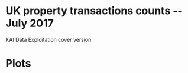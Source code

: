 # UK property transactions counts -- July 2017 
KAI Data Exploitation cover version  

# Plots


<!--html_preserve--><div id="htmlwidget-b376505cfa0447e2a636" style="width:672px;height:480px;" class="dygraphs html-widget"></div>
<script type="application/json" data-for="htmlwidget-b376505cfa0447e2a636">{"x":{"attrs":{"axes":{"x":{"pixelsPerLabel":60,"drawAxis":true,"drawGrid":false},"y":{"drawAxis":true,"drawGrid":false}},"colors":["#0f29ad","#db8572"],"title":"Total UK Residential Property Transactions","labels":["month","Unadjusted","Seasonally adjusted"],"retainDateWindow":false,"legend":"always","labelsDivWidth":500,"labelsShowZeroValues":true,"labelsSeparateLines":false,"hideOverlayOnMouseOut":true,"stackedGraph":false,"fillGraph":false,"fillAlpha":0.15,"stepPlot":false,"drawPoints":false,"pointSize":1,"drawGapEdgePoints":false,"connectSeparatedPoints":false,"strokeWidth":1,"strokeBorderColor":"white","colorValue":0.5,"colorSaturation":1,"includeZero":true,"drawAxesAtZero":false,"logscale":false,"axisTickSize":3,"axisLineColor":"black","axisLineWidth":0.3,"axisLabelColor":"black","axisLabelFontSize":14,"axisLabelWidth":60,"drawGrid":true,"gridLineWidth":0.3,"rightGap":5,"digitsAfterDecimal":2,"labelsKMB":false,"labelsKMG2":false,"labelsUTC":false,"maxNumberWidth":6,"animatedZooms":false,"mobileDisableYTouch":true,"ylabel":"Transactions"},"scale":"monthly","annotations":[],"shadings":[],"events":[],"format":"date","data":[["2016-02-01T00:00:00.000Z","2016-03-01T00:00:00.000Z","2016-04-01T00:00:00.000Z","2016-05-01T00:00:00.000Z","2016-06-01T00:00:00.000Z","2016-07-01T00:00:00.000Z","2016-08-01T00:00:00.000Z","2016-09-01T00:00:00.000Z","2016-10-01T00:00:00.000Z","2016-11-01T00:00:00.000Z","2016-12-01T00:00:00.000Z","2017-01-01T00:00:00.000Z","2017-02-01T00:00:00.000Z","2017-03-01T00:00:00.000Z","2017-04-01T00:00:00.000Z","2017-05-01T00:00:00.000Z","2017-06-01T00:00:00.000Z","2017-07-01T00:00:00.000Z"],[91310,171370,73560,83000,102130,106040,108100,105370,98050,102430,109570,80680,83630,105550,87780,96250,119820,107500],[105990,170230,81240,87560,95920,97220,97460,96420,96740,97300,98670,102720,101000,102940,103200,100460,103450,104760]],"fixedtz":false,"tzone":"UTC"},"evals":[],"jsHooks":[]}</script><!--/html_preserve-->

<!--html_preserve--><div id="htmlwidget-34de0cee417bfb09c013" style="width:672px;height:480px;" class="dygraphs html-widget"></div>
<script type="application/json" data-for="htmlwidget-34de0cee417bfb09c013">{"x":{"attrs":{"axes":{"x":{"pixelsPerLabel":60,"drawAxis":true,"drawGrid":false},"y":{"drawAxis":true,"drawGrid":false}},"colors":["#0f29ad","#db8572"],"title":"Total UK Non-Residential Property Transactions","labels":["month","Unadjusted","Seasonally adjusted"],"retainDateWindow":false,"legend":"always","labelsDivWidth":500,"labelsShowZeroValues":true,"labelsSeparateLines":false,"hideOverlayOnMouseOut":true,"stackedGraph":false,"fillGraph":false,"fillAlpha":0.15,"stepPlot":false,"drawPoints":false,"pointSize":1,"drawGapEdgePoints":false,"connectSeparatedPoints":false,"strokeWidth":1,"strokeBorderColor":"white","colorValue":0.5,"colorSaturation":1,"includeZero":true,"drawAxesAtZero":false,"logscale":false,"axisTickSize":3,"axisLineColor":"black","axisLineWidth":0.3,"axisLabelColor":"black","axisLabelFontSize":14,"axisLabelWidth":60,"drawGrid":true,"gridLineWidth":0.3,"rightGap":5,"digitsAfterDecimal":2,"labelsKMB":false,"labelsKMG2":false,"labelsUTC":false,"maxNumberWidth":6,"animatedZooms":false,"mobileDisableYTouch":true,"ylabel":"Transactions"},"scale":"monthly","annotations":[],"shadings":[],"events":[],"format":"date","data":[["2016-02-01T00:00:00.000Z","2016-03-01T00:00:00.000Z","2016-04-01T00:00:00.000Z","2016-05-01T00:00:00.000Z","2016-06-01T00:00:00.000Z","2016-07-01T00:00:00.000Z","2016-08-01T00:00:00.000Z","2016-09-01T00:00:00.000Z","2016-10-01T00:00:00.000Z","2016-11-01T00:00:00.000Z","2016-12-01T00:00:00.000Z","2017-01-01T00:00:00.000Z","2017-02-01T00:00:00.000Z","2017-03-01T00:00:00.000Z","2017-04-01T00:00:00.000Z","2017-05-01T00:00:00.000Z","2017-06-01T00:00:00.000Z","2017-07-01T00:00:00.000Z"],[8820,12040,10520,9540,11290,10100,10290,11230,9950,11220,11610,9370,9220,13350,9710,10020,11170,11280],[10060,9950,10610,10310,10930,10210,10380,10550,10410,10480,10680,10880,10850,10810,10590,10380,10480,11750]],"fixedtz":false,"tzone":"UTC"},"evals":[],"jsHooks":[]}</script><!--/html_preserve-->

<!--html_preserve--><div id="htmlwidget-2bedaf16f4f37fac8bb4" style="width:672px;height:480px;" class="dygraphs html-widget"></div>
<script type="application/json" data-for="htmlwidget-2bedaf16f4f37fac8bb4">{"x":{"attrs":{"axes":{"x":{"pixelsPerLabel":60,"drawAxis":true,"drawGrid":false},"y":{"drawAxis":true,"drawGrid":false}},"colors":["#0f29ad","#db8572"],"title":"Total UK Residential Property Transactions","labels":["month","Unadjusted","Seasonally adjusted"],"retainDateWindow":false,"legend":"always","labelsDivWidth":500,"labelsShowZeroValues":true,"labelsSeparateLines":false,"hideOverlayOnMouseOut":true,"stackedGraph":false,"fillGraph":false,"fillAlpha":0.15,"stepPlot":false,"drawPoints":false,"pointSize":1,"drawGapEdgePoints":false,"connectSeparatedPoints":false,"strokeWidth":1,"strokeBorderColor":"white","colorValue":0.5,"colorSaturation":1,"includeZero":true,"drawAxesAtZero":false,"logscale":false,"axisTickSize":3,"axisLineColor":"black","axisLineWidth":0.3,"axisLabelColor":"black","axisLabelFontSize":14,"axisLabelWidth":60,"drawGrid":true,"gridLineWidth":0.3,"rightGap":5,"digitsAfterDecimal":2,"labelsKMB":false,"labelsKMG2":false,"labelsUTC":false,"maxNumberWidth":6,"animatedZooms":false,"mobileDisableYTouch":true,"ylabel":"Transactions","showRangeSelector":true,"rangeSelectorHeight":40,"rangeSelectorPlotFillColor":" #A7B1C4","rangeSelectorPlotStrokeColor":"#808FAB","interactionModel":"Dygraph.Interaction.defaultModel"},"scale":"monthly","annotations":[],"shadings":[],"events":[],"format":"date","data":[["2005-04-01T00:00:00.000Z","2005-05-01T00:00:00.000Z","2005-06-01T00:00:00.000Z","2005-07-01T00:00:00.000Z","2005-08-01T00:00:00.000Z","2005-09-01T00:00:00.000Z","2005-10-01T00:00:00.000Z","2005-11-01T00:00:00.000Z","2005-12-01T00:00:00.000Z","2006-01-01T00:00:00.000Z","2006-02-01T00:00:00.000Z","2006-03-01T00:00:00.000Z","2006-04-01T00:00:00.000Z","2006-05-01T00:00:00.000Z","2006-06-01T00:00:00.000Z","2006-07-01T00:00:00.000Z","2006-08-01T00:00:00.000Z","2006-09-01T00:00:00.000Z","2006-10-01T00:00:00.000Z","2006-11-01T00:00:00.000Z","2006-12-01T00:00:00.000Z","2007-01-01T00:00:00.000Z","2007-02-01T00:00:00.000Z","2007-03-01T00:00:00.000Z","2007-04-01T00:00:00.000Z","2007-05-01T00:00:00.000Z","2007-06-01T00:00:00.000Z","2007-07-01T00:00:00.000Z","2007-08-01T00:00:00.000Z","2007-09-01T00:00:00.000Z","2007-10-01T00:00:00.000Z","2007-11-01T00:00:00.000Z","2007-12-01T00:00:00.000Z","2008-01-01T00:00:00.000Z","2008-02-01T00:00:00.000Z","2008-03-01T00:00:00.000Z","2008-04-01T00:00:00.000Z","2008-05-01T00:00:00.000Z","2008-06-01T00:00:00.000Z","2008-07-01T00:00:00.000Z","2008-08-01T00:00:00.000Z","2008-09-01T00:00:00.000Z","2008-10-01T00:00:00.000Z","2008-11-01T00:00:00.000Z","2008-12-01T00:00:00.000Z","2009-01-01T00:00:00.000Z","2009-02-01T00:00:00.000Z","2009-03-01T00:00:00.000Z","2009-04-01T00:00:00.000Z","2009-05-01T00:00:00.000Z","2009-06-01T00:00:00.000Z","2009-07-01T00:00:00.000Z","2009-08-01T00:00:00.000Z","2009-09-01T00:00:00.000Z","2009-10-01T00:00:00.000Z","2009-11-01T00:00:00.000Z","2009-12-01T00:00:00.000Z","2010-01-01T00:00:00.000Z","2010-02-01T00:00:00.000Z","2010-03-01T00:00:00.000Z","2010-04-01T00:00:00.000Z","2010-05-01T00:00:00.000Z","2010-06-01T00:00:00.000Z","2010-07-01T00:00:00.000Z","2010-08-01T00:00:00.000Z","2010-09-01T00:00:00.000Z","2010-10-01T00:00:00.000Z","2010-11-01T00:00:00.000Z","2010-12-01T00:00:00.000Z","2011-01-01T00:00:00.000Z","2011-02-01T00:00:00.000Z","2011-03-01T00:00:00.000Z","2011-04-01T00:00:00.000Z","2011-05-01T00:00:00.000Z","2011-06-01T00:00:00.000Z","2011-07-01T00:00:00.000Z","2011-08-01T00:00:00.000Z","2011-09-01T00:00:00.000Z","2011-10-01T00:00:00.000Z","2011-11-01T00:00:00.000Z","2011-12-01T00:00:00.000Z","2012-01-01T00:00:00.000Z","2012-02-01T00:00:00.000Z","2012-03-01T00:00:00.000Z","2012-04-01T00:00:00.000Z","2012-05-01T00:00:00.000Z","2012-06-01T00:00:00.000Z","2012-07-01T00:00:00.000Z","2012-08-01T00:00:00.000Z","2012-09-01T00:00:00.000Z","2012-10-01T00:00:00.000Z","2012-11-01T00:00:00.000Z","2012-12-01T00:00:00.000Z","2013-01-01T00:00:00.000Z","2013-02-01T00:00:00.000Z","2013-03-01T00:00:00.000Z","2013-04-01T00:00:00.000Z","2013-05-01T00:00:00.000Z","2013-06-01T00:00:00.000Z","2013-07-01T00:00:00.000Z","2013-08-01T00:00:00.000Z","2013-09-01T00:00:00.000Z","2013-10-01T00:00:00.000Z","2013-11-01T00:00:00.000Z","2013-12-01T00:00:00.000Z","2014-01-01T00:00:00.000Z","2014-02-01T00:00:00.000Z","2014-03-01T00:00:00.000Z","2014-04-01T00:00:00.000Z","2014-05-01T00:00:00.000Z","2014-06-01T00:00:00.000Z","2014-07-01T00:00:00.000Z","2014-08-01T00:00:00.000Z","2014-09-01T00:00:00.000Z","2014-10-01T00:00:00.000Z","2014-11-01T00:00:00.000Z","2014-12-01T00:00:00.000Z","2015-01-01T00:00:00.000Z","2015-02-01T00:00:00.000Z","2015-03-01T00:00:00.000Z","2015-04-01T00:00:00.000Z","2015-05-01T00:00:00.000Z","2015-06-01T00:00:00.000Z","2015-07-01T00:00:00.000Z","2015-08-01T00:00:00.000Z","2015-09-01T00:00:00.000Z","2015-10-01T00:00:00.000Z","2015-11-01T00:00:00.000Z","2015-12-01T00:00:00.000Z","2016-01-01T00:00:00.000Z","2016-02-01T00:00:00.000Z","2016-03-01T00:00:00.000Z","2016-04-01T00:00:00.000Z","2016-05-01T00:00:00.000Z","2016-06-01T00:00:00.000Z","2016-07-01T00:00:00.000Z","2016-08-01T00:00:00.000Z","2016-09-01T00:00:00.000Z","2016-10-01T00:00:00.000Z","2016-11-01T00:00:00.000Z","2016-12-01T00:00:00.000Z","2017-01-01T00:00:00.000Z","2017-02-01T00:00:00.000Z","2017-03-01T00:00:00.000Z","2017-04-01T00:00:00.000Z","2017-05-01T00:00:00.000Z","2017-06-01T00:00:00.000Z","2017-07-01T00:00:00.000Z"],[107190,109010,124660,129170,128150,129560,120860,124540,136300,99740,102230,132710,121270,135030,162970,148490,156560,152100,149270,151770,158310,114880,112280,139780,126450,140110,161680,151390,162330,129210,133700,134320,107680,79350,84540,82050,88350,90570,83780,74560,69560,61330,72020,54910,59180,41060,42750,57990,57690,64640,74760,86090,78820,79480,88840,82910,103320,50230,58370,71830,71660,70560,84580,89190,81420,77250,79190,75890,75600,51900,54880,66600,68510,66340,78780,83180,85180,85530,77840,81110,84940,60530,62300,86720,63040,75350,85310,81880,90440,74390,83060,89450,80010,62060,64360,79000,72180,91270,91270,98710,105630,93680,101920,109670,104700,87280,85940,91570,94340,103110,108460,110280,114720,105170,114990,99010,103880,77750,78540,91490,86970,97800,114770,120610,109480,109160,119950,109370,113690,84030,91310,171370,73560,83000,102130,106040,108100,105370,98050,102430,109570,80680,83630,105550,87780,96250,119820,107500],[109680,110270,112460,113610,115470,117590,120990,119270,126640,132100,133940,132080,135880,133370,136400,140770,142280,142030,143440,146670,149510,148580,147120,144110,136980,139920,139530,137980,137040,133260,124980,119940,109440,103660,99300,91920,94610,87440,77280,66860,61820,59130,62890,55610,56400,51660,55930,63250,62120,63760,67390,71810,75400,76470,80170,80640,98940,64150,76080,76000,75360,76610,77340,77660,74740,74840,73270,70370,67700,69140,68230,71760,72870,69560,72780,74950,75980,76890,76610,76350,77470,77810,75240,89470,71730,77750,74800,76030,76690,76400,76770,78860,79990,78380,79340,79780,82520,88690,89040,89540,91380,93380,95230,99150,100660,103640,105230,102750,103850,102380,102520,101540,102790,100800,101110,99590,96680,93950,95500,98300,96460,100450,104410,104750,104680,106610,107590,106570,106870,104560,105990,170230,81240,87560,95920,97220,97460,96420,96740,97300,98670,102720,101000,102940,103200,100460,103450,104760]],"fixedtz":false,"tzone":"UTC"},"evals":["attrs.interactionModel"],"jsHooks":[]}</script><!--/html_preserve-->
<!--html_preserve--><div id="htmlwidget-950830f83f1f9862e464" style="width:672px;height:480px;" class="dygraphs html-widget"></div>
<script type="application/json" data-for="htmlwidget-950830f83f1f9862e464">{"x":{"attrs":{"axes":{"x":{"pixelsPerLabel":60,"drawAxis":true,"drawGrid":false},"y":{"drawAxis":true,"drawGrid":false}},"colors":["#0f29ad","#db8572"],"title":"Total UK Non-Residential Property Transactions","labels":["month","Unadjusted","Seasonally adjusted"],"retainDateWindow":false,"legend":"always","labelsDivWidth":500,"labelsShowZeroValues":true,"labelsSeparateLines":false,"hideOverlayOnMouseOut":true,"stackedGraph":false,"fillGraph":false,"fillAlpha":0.15,"stepPlot":false,"drawPoints":false,"pointSize":1,"drawGapEdgePoints":false,"connectSeparatedPoints":false,"strokeWidth":1,"strokeBorderColor":"white","colorValue":0.5,"colorSaturation":1,"includeZero":true,"drawAxesAtZero":false,"logscale":false,"axisTickSize":3,"axisLineColor":"black","axisLineWidth":0.3,"axisLabelColor":"black","axisLabelFontSize":14,"axisLabelWidth":60,"drawGrid":true,"gridLineWidth":0.3,"rightGap":5,"digitsAfterDecimal":2,"labelsKMB":false,"labelsKMG2":false,"labelsUTC":false,"maxNumberWidth":6,"animatedZooms":false,"mobileDisableYTouch":true,"ylabel":"Transactions","showRangeSelector":true,"rangeSelectorHeight":40,"rangeSelectorPlotFillColor":" #A7B1C4","rangeSelectorPlotStrokeColor":"#808FAB","interactionModel":"Dygraph.Interaction.defaultModel"},"scale":"monthly","annotations":[],"shadings":[],"events":[],"format":"date","data":[["2005-04-01T00:00:00.000Z","2005-05-01T00:00:00.000Z","2005-06-01T00:00:00.000Z","2005-07-01T00:00:00.000Z","2005-08-01T00:00:00.000Z","2005-09-01T00:00:00.000Z","2005-10-01T00:00:00.000Z","2005-11-01T00:00:00.000Z","2005-12-01T00:00:00.000Z","2006-01-01T00:00:00.000Z","2006-02-01T00:00:00.000Z","2006-03-01T00:00:00.000Z","2006-04-01T00:00:00.000Z","2006-05-01T00:00:00.000Z","2006-06-01T00:00:00.000Z","2006-07-01T00:00:00.000Z","2006-08-01T00:00:00.000Z","2006-09-01T00:00:00.000Z","2006-10-01T00:00:00.000Z","2006-11-01T00:00:00.000Z","2006-12-01T00:00:00.000Z","2007-01-01T00:00:00.000Z","2007-02-01T00:00:00.000Z","2007-03-01T00:00:00.000Z","2007-04-01T00:00:00.000Z","2007-05-01T00:00:00.000Z","2007-06-01T00:00:00.000Z","2007-07-01T00:00:00.000Z","2007-08-01T00:00:00.000Z","2007-09-01T00:00:00.000Z","2007-10-01T00:00:00.000Z","2007-11-01T00:00:00.000Z","2007-12-01T00:00:00.000Z","2008-01-01T00:00:00.000Z","2008-02-01T00:00:00.000Z","2008-03-01T00:00:00.000Z","2008-04-01T00:00:00.000Z","2008-05-01T00:00:00.000Z","2008-06-01T00:00:00.000Z","2008-07-01T00:00:00.000Z","2008-08-01T00:00:00.000Z","2008-09-01T00:00:00.000Z","2008-10-01T00:00:00.000Z","2008-11-01T00:00:00.000Z","2008-12-01T00:00:00.000Z","2009-01-01T00:00:00.000Z","2009-02-01T00:00:00.000Z","2009-03-01T00:00:00.000Z","2009-04-01T00:00:00.000Z","2009-05-01T00:00:00.000Z","2009-06-01T00:00:00.000Z","2009-07-01T00:00:00.000Z","2009-08-01T00:00:00.000Z","2009-09-01T00:00:00.000Z","2009-10-01T00:00:00.000Z","2009-11-01T00:00:00.000Z","2009-12-01T00:00:00.000Z","2010-01-01T00:00:00.000Z","2010-02-01T00:00:00.000Z","2010-03-01T00:00:00.000Z","2010-04-01T00:00:00.000Z","2010-05-01T00:00:00.000Z","2010-06-01T00:00:00.000Z","2010-07-01T00:00:00.000Z","2010-08-01T00:00:00.000Z","2010-09-01T00:00:00.000Z","2010-10-01T00:00:00.000Z","2010-11-01T00:00:00.000Z","2010-12-01T00:00:00.000Z","2011-01-01T00:00:00.000Z","2011-02-01T00:00:00.000Z","2011-03-01T00:00:00.000Z","2011-04-01T00:00:00.000Z","2011-05-01T00:00:00.000Z","2011-06-01T00:00:00.000Z","2011-07-01T00:00:00.000Z","2011-08-01T00:00:00.000Z","2011-09-01T00:00:00.000Z","2011-10-01T00:00:00.000Z","2011-11-01T00:00:00.000Z","2011-12-01T00:00:00.000Z","2012-01-01T00:00:00.000Z","2012-02-01T00:00:00.000Z","2012-03-01T00:00:00.000Z","2012-04-01T00:00:00.000Z","2012-05-01T00:00:00.000Z","2012-06-01T00:00:00.000Z","2012-07-01T00:00:00.000Z","2012-08-01T00:00:00.000Z","2012-09-01T00:00:00.000Z","2012-10-01T00:00:00.000Z","2012-11-01T00:00:00.000Z","2012-12-01T00:00:00.000Z","2013-01-01T00:00:00.000Z","2013-02-01T00:00:00.000Z","2013-03-01T00:00:00.000Z","2013-04-01T00:00:00.000Z","2013-05-01T00:00:00.000Z","2013-06-01T00:00:00.000Z","2013-07-01T00:00:00.000Z","2013-08-01T00:00:00.000Z","2013-09-01T00:00:00.000Z","2013-10-01T00:00:00.000Z","2013-11-01T00:00:00.000Z","2013-12-01T00:00:00.000Z","2014-01-01T00:00:00.000Z","2014-02-01T00:00:00.000Z","2014-03-01T00:00:00.000Z","2014-04-01T00:00:00.000Z","2014-05-01T00:00:00.000Z","2014-06-01T00:00:00.000Z","2014-07-01T00:00:00.000Z","2014-08-01T00:00:00.000Z","2014-09-01T00:00:00.000Z","2014-10-01T00:00:00.000Z","2014-11-01T00:00:00.000Z","2014-12-01T00:00:00.000Z","2015-01-01T00:00:00.000Z","2015-02-01T00:00:00.000Z","2015-03-01T00:00:00.000Z","2015-04-01T00:00:00.000Z","2015-05-01T00:00:00.000Z","2015-06-01T00:00:00.000Z","2015-07-01T00:00:00.000Z","2015-08-01T00:00:00.000Z","2015-09-01T00:00:00.000Z","2015-10-01T00:00:00.000Z","2015-11-01T00:00:00.000Z","2015-12-01T00:00:00.000Z","2016-01-01T00:00:00.000Z","2016-02-01T00:00:00.000Z","2016-03-01T00:00:00.000Z","2016-04-01T00:00:00.000Z","2016-05-01T00:00:00.000Z","2016-06-01T00:00:00.000Z","2016-07-01T00:00:00.000Z","2016-08-01T00:00:00.000Z","2016-09-01T00:00:00.000Z","2016-10-01T00:00:00.000Z","2016-11-01T00:00:00.000Z","2016-12-01T00:00:00.000Z","2017-01-01T00:00:00.000Z","2017-02-01T00:00:00.000Z","2017-03-01T00:00:00.000Z","2017-04-01T00:00:00.000Z","2017-05-01T00:00:00.000Z","2017-06-01T00:00:00.000Z","2017-07-01T00:00:00.000Z"],[10920,10390,11740,12000,10770,11130,10380,11260,11620,10190,9410,14330,11120,10450,12150,10360,10810,11230,11470,11840,12060,10790,9870,14070,11250,11180,12280,11720,11860,10720,12090,12340,10850,10590,10320,12640,13850,9750,9720,9540,8100,9380,8740,6840,7620,6110,5700,8230,6690,6220,7540,7850,6880,8010,8130,7950,8900,6630,7100,10190,8320,7490,9810,8720,7720,8380,8350,8600,8400,6620,6960,9520,7810,7450,8410,8050,8090,9050,8050,8570,8880,7400,6970,9690,8070,8200,7850,8190,8090,7810,8480,8970,8250,7400,6960,10030,8370,8530,8090,9080,8620,8710,9320,9890,9810,8360,7790,10200,9260,8780,9550,9770,9030,10050,10500,9210,10610,8510,8380,10940,9560,8970,10410,10550,8920,10600,10720,9740,11070,8520,8820,12040,10520,9540,11290,10100,10290,11230,9950,11220,11610,9370,9220,13350,9710,10020,11170,11280],[10410,11160,11300,12220,11090,10860,10970,10700,11140,11280,11120,11150,11630,10940,11210,11140,11050,11340,11230,11680,11790,11650,11670,11490,11430,11650,11750,11650,11980,11550,11470,11610,11210,11440,11250,11390,13010,10470,9690,9160,8680,9160,8110,7160,7100,6830,6740,6810,6710,6800,7090,7430,7780,7650,7850,8040,8220,7630,8400,8390,8370,8420,9190,8490,8200,8130,8240,8150,7500,8010,8190,7940,7980,8020,8120,8060,8190,8500,8330,8010,8220,8550,7820,8230,8730,8420,7480,8200,8070,8060,7990,8410,8210,8170,8160,8750,8500,8620,8350,8680,8920,8810,8830,9410,9300,9090,9140,9280,9240,9220,9660,9400,9630,9560,9790,9480,9560,9600,9830,9460,9800,9700,9880,9990,9940,9940,10390,9820,10000,9910,10060,9950,10610,10310,10930,10210,10380,10550,10410,10480,10680,10880,10850,10810,10590,10380,10480,11750]],"fixedtz":false,"tzone":"UTC"},"evals":["attrs.interactionModel"],"jsHooks":[]}</script><!--/html_preserve-->

<!--html_preserve--><div id="htmlwidget-fbcf67d5ed07df2be32c" style="width:672px;height:480px;" class="dygraphs html-widget"></div>
<script type="application/json" data-for="htmlwidget-fbcf67d5ed07df2be32c">{"x":{"attrs":{"axes":{"x":{"pixelsPerLabel":60,"drawAxis":true,"drawGrid":false},"y":{"drawAxis":true,"drawGrid":false},"y2":{"drawGrid":false,"independentTicks":true}},"colors":["#63a4d3","#399661"],"title":"Properties in England, not seasonally adjusted","labels":["month","Residential","Non-Residential"],"retainDateWindow":false,"legend":"always","labelsDivWidth":500,"labelsShowZeroValues":true,"labelsSeparateLines":false,"hideOverlayOnMouseOut":true,"stackedGraph":false,"fillGraph":false,"fillAlpha":0.15,"stepPlot":false,"drawPoints":false,"pointSize":1,"drawGapEdgePoints":false,"connectSeparatedPoints":false,"strokeWidth":1,"strokeBorderColor":"white","colorValue":0.5,"colorSaturation":1,"includeZero":true,"drawAxesAtZero":false,"logscale":false,"axisTickSize":3,"axisLineColor":"black","axisLineWidth":0.3,"axisLabelColor":"black","axisLabelFontSize":14,"axisLabelWidth":60,"drawGrid":true,"gridLineWidth":0.3,"rightGap":5,"digitsAfterDecimal":2,"labelsKMB":false,"labelsKMG2":false,"labelsUTC":false,"maxNumberWidth":6,"animatedZooms":false,"mobileDisableYTouch":true,"ylabel":"Residential Transactions","y2label":"Non-Residential Transactions","series":{"Non-Residential":{"axis":"y2"}},"showRangeSelector":true,"rangeSelectorHeight":40,"rangeSelectorPlotFillColor":" #A7B1C4","rangeSelectorPlotStrokeColor":"#808FAB","interactionModel":"Dygraph.Interaction.defaultModel"},"scale":"monthly","annotations":[],"shadings":[],"events":[],"format":"date","data":[["2005-04-01T00:00:00.000Z","2005-05-01T00:00:00.000Z","2005-06-01T00:00:00.000Z","2005-07-01T00:00:00.000Z","2005-08-01T00:00:00.000Z","2005-09-01T00:00:00.000Z","2005-10-01T00:00:00.000Z","2005-11-01T00:00:00.000Z","2005-12-01T00:00:00.000Z","2006-01-01T00:00:00.000Z","2006-02-01T00:00:00.000Z","2006-03-01T00:00:00.000Z","2006-04-01T00:00:00.000Z","2006-05-01T00:00:00.000Z","2006-06-01T00:00:00.000Z","2006-07-01T00:00:00.000Z","2006-08-01T00:00:00.000Z","2006-09-01T00:00:00.000Z","2006-10-01T00:00:00.000Z","2006-11-01T00:00:00.000Z","2006-12-01T00:00:00.000Z","2007-01-01T00:00:00.000Z","2007-02-01T00:00:00.000Z","2007-03-01T00:00:00.000Z","2007-04-01T00:00:00.000Z","2007-05-01T00:00:00.000Z","2007-06-01T00:00:00.000Z","2007-07-01T00:00:00.000Z","2007-08-01T00:00:00.000Z","2007-09-01T00:00:00.000Z","2007-10-01T00:00:00.000Z","2007-11-01T00:00:00.000Z","2007-12-01T00:00:00.000Z","2008-01-01T00:00:00.000Z","2008-02-01T00:00:00.000Z","2008-03-01T00:00:00.000Z","2008-04-01T00:00:00.000Z","2008-05-01T00:00:00.000Z","2008-06-01T00:00:00.000Z","2008-07-01T00:00:00.000Z","2008-08-01T00:00:00.000Z","2008-09-01T00:00:00.000Z","2008-10-01T00:00:00.000Z","2008-11-01T00:00:00.000Z","2008-12-01T00:00:00.000Z","2009-01-01T00:00:00.000Z","2009-02-01T00:00:00.000Z","2009-03-01T00:00:00.000Z","2009-04-01T00:00:00.000Z","2009-05-01T00:00:00.000Z","2009-06-01T00:00:00.000Z","2009-07-01T00:00:00.000Z","2009-08-01T00:00:00.000Z","2009-09-01T00:00:00.000Z","2009-10-01T00:00:00.000Z","2009-11-01T00:00:00.000Z","2009-12-01T00:00:00.000Z","2010-01-01T00:00:00.000Z","2010-02-01T00:00:00.000Z","2010-03-01T00:00:00.000Z","2010-04-01T00:00:00.000Z","2010-05-01T00:00:00.000Z","2010-06-01T00:00:00.000Z","2010-07-01T00:00:00.000Z","2010-08-01T00:00:00.000Z","2010-09-01T00:00:00.000Z","2010-10-01T00:00:00.000Z","2010-11-01T00:00:00.000Z","2010-12-01T00:00:00.000Z","2011-01-01T00:00:00.000Z","2011-02-01T00:00:00.000Z","2011-03-01T00:00:00.000Z","2011-04-01T00:00:00.000Z","2011-05-01T00:00:00.000Z","2011-06-01T00:00:00.000Z","2011-07-01T00:00:00.000Z","2011-08-01T00:00:00.000Z","2011-09-01T00:00:00.000Z","2011-10-01T00:00:00.000Z","2011-11-01T00:00:00.000Z","2011-12-01T00:00:00.000Z","2012-01-01T00:00:00.000Z","2012-02-01T00:00:00.000Z","2012-03-01T00:00:00.000Z","2012-04-01T00:00:00.000Z","2012-05-01T00:00:00.000Z","2012-06-01T00:00:00.000Z","2012-07-01T00:00:00.000Z","2012-08-01T00:00:00.000Z","2012-09-01T00:00:00.000Z","2012-10-01T00:00:00.000Z","2012-11-01T00:00:00.000Z","2012-12-01T00:00:00.000Z","2013-01-01T00:00:00.000Z","2013-02-01T00:00:00.000Z","2013-03-01T00:00:00.000Z","2013-04-01T00:00:00.000Z","2013-05-01T00:00:00.000Z","2013-06-01T00:00:00.000Z","2013-07-01T00:00:00.000Z","2013-08-01T00:00:00.000Z","2013-09-01T00:00:00.000Z","2013-10-01T00:00:00.000Z","2013-11-01T00:00:00.000Z","2013-12-01T00:00:00.000Z","2014-01-01T00:00:00.000Z","2014-02-01T00:00:00.000Z","2014-03-01T00:00:00.000Z","2014-04-01T00:00:00.000Z","2014-05-01T00:00:00.000Z","2014-06-01T00:00:00.000Z","2014-07-01T00:00:00.000Z","2014-08-01T00:00:00.000Z","2014-09-01T00:00:00.000Z","2014-10-01T00:00:00.000Z","2014-11-01T00:00:00.000Z","2014-12-01T00:00:00.000Z","2015-01-01T00:00:00.000Z","2015-02-01T00:00:00.000Z","2015-03-01T00:00:00.000Z","2015-04-01T00:00:00.000Z","2015-05-01T00:00:00.000Z","2015-06-01T00:00:00.000Z","2015-07-01T00:00:00.000Z","2015-08-01T00:00:00.000Z","2015-09-01T00:00:00.000Z","2015-10-01T00:00:00.000Z","2015-11-01T00:00:00.000Z","2015-12-01T00:00:00.000Z","2016-01-01T00:00:00.000Z","2016-02-01T00:00:00.000Z","2016-03-01T00:00:00.000Z","2016-04-01T00:00:00.000Z","2016-05-01T00:00:00.000Z","2016-06-01T00:00:00.000Z","2016-07-01T00:00:00.000Z","2016-08-01T00:00:00.000Z","2016-09-01T00:00:00.000Z","2016-10-01T00:00:00.000Z","2016-11-01T00:00:00.000Z","2016-12-01T00:00:00.000Z","2017-01-01T00:00:00.000Z","2017-02-01T00:00:00.000Z","2017-03-01T00:00:00.000Z","2017-04-01T00:00:00.000Z","2017-05-01T00:00:00.000Z","2017-06-01T00:00:00.000Z","2017-07-01T00:00:00.000Z"],[88840,91030,103700,107770,107040,107710,100650,103570,115150,83980,87550,112090,101830,113160,135030,125720,132180,126890,124980,127530,133770,97580,96560,117970,105780,117560,134370,128660,136790,109250,113080,112770,91140,67220,71820,68100,73130,74470,69150,62400,57810,51080,59710,45780,50260,34750,36580,49130,48840,54720,63710,73760,68080,68260,76320,71150,89920,43110,50920,61810,60830,60500,72370,76590,70320,66440,67380,65080,65650,44970,47830,57200,58700,56820,67500,71550,73720,73310,67030,69730,73780,52630,54440,74960,53590,64960,72590,71240,77690,64200,71490,76910,69100,53990,56120,67740,61780,78170,77850,85310,90850,80640,87730,94020,91030,75750,75100,79280,81140,87930,92950,95430,98450,91170,98630,84150,90650,66750,68390,78240,73690,83310,98200,103160,94260,93940,102540,93490,98400,72750,80110,149710,62150,70490,86860,90220,92650,89100,83250,86920,93540,69090,72360,88780,73970,81150,100520,91900],[9200,8620,9960,10120,9100,9410,8710,9400,9720,8610,7870,11980,9270,8660,10190,8720,9030,9500,9420,9770,10000,9020,8110,11620,9220,9110,10160,9840,9860,8940,10040,10270,9100,8910,8640,10480,11460,8030,8070,8090,6810,7960,7360,5690,6430,5100,4790,6960,5650,5120,6380,6730,5870,6760,6920,6720,7610,5670,6070,8690,7050,6260,8360,7410,6540,7190,7050,7340,7230,5730,5860,8090,6640,6310,7140,6870,6930,7760,6890,7290,7670,6370,5920,8310,6910,6880,6720,7040,6910,6640,7190,7620,7130,6380,5910,8610,7080,7170,6900,7750,7360,7430,7960,8410,8390,7100,6590,8690,7860,7380,8110,8310,7670,8520,8830,7740,9050,7310,7070,9210,8150,7670,8990,9160,7700,9240,9310,8410,9480,7440,7720,10310,9050,8160,9780,8800,8810,9780,8620,9640,10010,8220,7980,11420,8280,8610,9610,9880]],"fixedtz":false,"tzone":"UTC"},"evals":["attrs.interactionModel"],"jsHooks":[]}</script><!--/html_preserve-->

<!--html_preserve--><div id="htmlwidget-62adf33644018c9b8a85" style="width:672px;height:480px;" class="dygraphs html-widget"></div>
<script type="application/json" data-for="htmlwidget-62adf33644018c9b8a85">{"x":{"attrs":{"axes":{"x":{"pixelsPerLabel":60,"drawAxis":true,"drawGrid":false},"y":{"drawAxis":true,"drawGrid":false},"y2":{"drawGrid":false,"independentTicks":true}},"colors":["#63a4d3","#399661"],"title":"Properties in Scotland, not seasonally adjusted","labels":["month","Residential","Non-Residential"],"retainDateWindow":false,"legend":"always","labelsDivWidth":500,"labelsShowZeroValues":true,"labelsSeparateLines":false,"hideOverlayOnMouseOut":true,"stackedGraph":false,"fillGraph":false,"fillAlpha":0.15,"stepPlot":false,"drawPoints":false,"pointSize":1,"drawGapEdgePoints":false,"connectSeparatedPoints":false,"strokeWidth":1,"strokeBorderColor":"white","colorValue":0.5,"colorSaturation":1,"includeZero":true,"drawAxesAtZero":false,"logscale":false,"axisTickSize":3,"axisLineColor":"black","axisLineWidth":0.3,"axisLabelColor":"black","axisLabelFontSize":14,"axisLabelWidth":60,"drawGrid":true,"gridLineWidth":0.3,"rightGap":5,"digitsAfterDecimal":2,"labelsKMB":false,"labelsKMG2":false,"labelsUTC":false,"maxNumberWidth":6,"animatedZooms":false,"mobileDisableYTouch":true,"ylabel":"Residential Transactions","y2label":"Non-Residential Transactions","series":{"Non-Residential":{"axis":"y2"}},"showRangeSelector":true,"rangeSelectorHeight":40,"rangeSelectorPlotFillColor":" #A7B1C4","rangeSelectorPlotStrokeColor":"#808FAB","interactionModel":"Dygraph.Interaction.defaultModel"},"scale":"monthly","annotations":[],"shadings":[],"events":[],"format":"date","data":[["2005-04-01T00:00:00.000Z","2005-05-01T00:00:00.000Z","2005-06-01T00:00:00.000Z","2005-07-01T00:00:00.000Z","2005-08-01T00:00:00.000Z","2005-09-01T00:00:00.000Z","2005-10-01T00:00:00.000Z","2005-11-01T00:00:00.000Z","2005-12-01T00:00:00.000Z","2006-01-01T00:00:00.000Z","2006-02-01T00:00:00.000Z","2006-03-01T00:00:00.000Z","2006-04-01T00:00:00.000Z","2006-05-01T00:00:00.000Z","2006-06-01T00:00:00.000Z","2006-07-01T00:00:00.000Z","2006-08-01T00:00:00.000Z","2006-09-01T00:00:00.000Z","2006-10-01T00:00:00.000Z","2006-11-01T00:00:00.000Z","2006-12-01T00:00:00.000Z","2007-01-01T00:00:00.000Z","2007-02-01T00:00:00.000Z","2007-03-01T00:00:00.000Z","2007-04-01T00:00:00.000Z","2007-05-01T00:00:00.000Z","2007-06-01T00:00:00.000Z","2007-07-01T00:00:00.000Z","2007-08-01T00:00:00.000Z","2007-09-01T00:00:00.000Z","2007-10-01T00:00:00.000Z","2007-11-01T00:00:00.000Z","2007-12-01T00:00:00.000Z","2008-01-01T00:00:00.000Z","2008-02-01T00:00:00.000Z","2008-03-01T00:00:00.000Z","2008-04-01T00:00:00.000Z","2008-05-01T00:00:00.000Z","2008-06-01T00:00:00.000Z","2008-07-01T00:00:00.000Z","2008-08-01T00:00:00.000Z","2008-09-01T00:00:00.000Z","2008-10-01T00:00:00.000Z","2008-11-01T00:00:00.000Z","2008-12-01T00:00:00.000Z","2009-01-01T00:00:00.000Z","2009-02-01T00:00:00.000Z","2009-03-01T00:00:00.000Z","2009-04-01T00:00:00.000Z","2009-05-01T00:00:00.000Z","2009-06-01T00:00:00.000Z","2009-07-01T00:00:00.000Z","2009-08-01T00:00:00.000Z","2009-09-01T00:00:00.000Z","2009-10-01T00:00:00.000Z","2009-11-01T00:00:00.000Z","2009-12-01T00:00:00.000Z","2010-01-01T00:00:00.000Z","2010-02-01T00:00:00.000Z","2010-03-01T00:00:00.000Z","2010-04-01T00:00:00.000Z","2010-05-01T00:00:00.000Z","2010-06-01T00:00:00.000Z","2010-07-01T00:00:00.000Z","2010-08-01T00:00:00.000Z","2010-09-01T00:00:00.000Z","2010-10-01T00:00:00.000Z","2010-11-01T00:00:00.000Z","2010-12-01T00:00:00.000Z","2011-01-01T00:00:00.000Z","2011-02-01T00:00:00.000Z","2011-03-01T00:00:00.000Z","2011-04-01T00:00:00.000Z","2011-05-01T00:00:00.000Z","2011-06-01T00:00:00.000Z","2011-07-01T00:00:00.000Z","2011-08-01T00:00:00.000Z","2011-09-01T00:00:00.000Z","2011-10-01T00:00:00.000Z","2011-11-01T00:00:00.000Z","2011-12-01T00:00:00.000Z","2012-01-01T00:00:00.000Z","2012-02-01T00:00:00.000Z","2012-03-01T00:00:00.000Z","2012-04-01T00:00:00.000Z","2012-05-01T00:00:00.000Z","2012-06-01T00:00:00.000Z","2012-07-01T00:00:00.000Z","2012-08-01T00:00:00.000Z","2012-09-01T00:00:00.000Z","2012-10-01T00:00:00.000Z","2012-11-01T00:00:00.000Z","2012-12-01T00:00:00.000Z","2013-01-01T00:00:00.000Z","2013-02-01T00:00:00.000Z","2013-03-01T00:00:00.000Z","2013-04-01T00:00:00.000Z","2013-05-01T00:00:00.000Z","2013-06-01T00:00:00.000Z","2013-07-01T00:00:00.000Z","2013-08-01T00:00:00.000Z","2013-09-01T00:00:00.000Z","2013-10-01T00:00:00.000Z","2013-11-01T00:00:00.000Z","2013-12-01T00:00:00.000Z","2014-01-01T00:00:00.000Z","2014-02-01T00:00:00.000Z","2014-03-01T00:00:00.000Z","2014-04-01T00:00:00.000Z","2014-05-01T00:00:00.000Z","2014-06-01T00:00:00.000Z","2014-07-01T00:00:00.000Z","2014-08-01T00:00:00.000Z","2014-09-01T00:00:00.000Z","2014-10-01T00:00:00.000Z","2014-11-01T00:00:00.000Z","2014-12-01T00:00:00.000Z","2015-01-01T00:00:00.000Z","2015-02-01T00:00:00.000Z","2015-03-01T00:00:00.000Z","2015-04-01T00:00:00.000Z","2015-05-01T00:00:00.000Z","2015-06-01T00:00:00.000Z","2015-07-01T00:00:00.000Z","2015-08-01T00:00:00.000Z","2015-09-01T00:00:00.000Z","2015-10-01T00:00:00.000Z","2015-11-01T00:00:00.000Z","2015-12-01T00:00:00.000Z","2016-01-01T00:00:00.000Z","2016-02-01T00:00:00.000Z","2016-03-01T00:00:00.000Z","2016-04-01T00:00:00.000Z","2016-05-01T00:00:00.000Z","2016-06-01T00:00:00.000Z","2016-07-01T00:00:00.000Z","2016-08-01T00:00:00.000Z","2016-09-01T00:00:00.000Z","2016-10-01T00:00:00.000Z","2016-11-01T00:00:00.000Z","2016-12-01T00:00:00.000Z","2017-01-01T00:00:00.000Z","2017-02-01T00:00:00.000Z","2017-03-01T00:00:00.000Z","2017-04-01T00:00:00.000Z","2017-05-01T00:00:00.000Z","2017-06-01T00:00:00.000Z","2017-07-01T00:00:00.000Z"],[10540,10180,12120,12530,12000,12510,11410,11690,11430,8500,7150,11180,10690,11990,15670,12790,13430,13930,13030,13120,12920,9170,7580,11920,11700,12750,16360,13290,15480,12270,12700,13810,10180,7800,7920,9080,9910,10620,9580,8020,7830,6650,8000,5650,5300,3920,3560,4950,5220,5870,6440,7110,6370,6630,7380,6950,7440,4370,4010,5720,6380,5870,7230,7550,6540,6540,7020,6290,5600,3980,3770,5370,5790,5700,6640,7000,6610,7210,6170,6390,6110,4540,4100,6830,5610,6110,7600,6140,7460,5830,6450,7090,6070,4610,4380,6390,6270,7780,7800,7650,8700,7520,8110,9000,7310,6500,5680,6830,7590,8830,8970,8160,9500,7870,9270,8640,6590,6270,5260,7700,8060,8600,9610,10240,8760,8710,9880,9000,8230,6430,5670,11330,6760,7260,8860,9300,8640,9490,8440,8710,8560,6400,5860,9320,8030,8550,11200,8820],[800,810,790,880,770,800,770,900,920,780,750,1220,860,820,900,760,930,840,1010,1020,990,870,860,1270,1020,1060,1100,920,1060,950,1040,1190,960,870,940,1210,1220,950,920,770,710,810,810,660,690,590,540,760,600,640,660,600,590,710,680,720,690,530,560,830,720,710,820,750,670,680,740,690,660,510,600,820,620,670,690,640,680,720,650,720,660,590,600,770,620,790,620,650,680,630,710,750,640,550,590,820,690,750,630,720,710,700,730,850,790,690,700,810,730,760,800,840,740,860,920,810,830,640,680,1000,640,570,610,600,590,620,650,670,750,520,510,840,650,610,670,570,600,630,570,700,750,520,570,1000,660,660,710,590]],"fixedtz":false,"tzone":"UTC"},"evals":["attrs.interactionModel"],"jsHooks":[]}</script><!--/html_preserve-->


<!--html_preserve--><div id="htmlwidget-56fbbb23f5b32dd57802" style="width:672px;height:480px;" class="dygraphs html-widget"></div>
<script type="application/json" data-for="htmlwidget-56fbbb23f5b32dd57802">{"x":{"attrs":{"axes":{"x":{"pixelsPerLabel":60,"drawAxis":true,"drawGrid":false},"y":{"drawAxis":true,"drawGrid":false},"y2":{"drawGrid":false,"independentTicks":true}},"colors":["#63a4d3","#399661"],"title":"Properties in Wales, not seasonally adjusted","labels":["month","Residential","Non-Residential"],"retainDateWindow":false,"legend":"always","labelsDivWidth":500,"labelsShowZeroValues":true,"labelsSeparateLines":false,"hideOverlayOnMouseOut":true,"stackedGraph":false,"fillGraph":false,"fillAlpha":0.15,"stepPlot":false,"drawPoints":false,"pointSize":1,"drawGapEdgePoints":false,"connectSeparatedPoints":false,"strokeWidth":1,"strokeBorderColor":"white","colorValue":0.5,"colorSaturation":1,"includeZero":true,"drawAxesAtZero":false,"logscale":false,"axisTickSize":3,"axisLineColor":"black","axisLineWidth":0.3,"axisLabelColor":"black","axisLabelFontSize":14,"axisLabelWidth":60,"drawGrid":true,"gridLineWidth":0.3,"rightGap":5,"digitsAfterDecimal":2,"labelsKMB":false,"labelsKMG2":false,"labelsUTC":false,"maxNumberWidth":6,"animatedZooms":false,"mobileDisableYTouch":true,"ylabel":"Residential Transactions","y2label":"Non-Residential Transactions","series":{"Non-Residential":{"axis":"y2"}},"showRangeSelector":true,"rangeSelectorHeight":40,"rangeSelectorPlotFillColor":" #A7B1C4","rangeSelectorPlotStrokeColor":"#808FAB","interactionModel":"Dygraph.Interaction.defaultModel"},"scale":"monthly","annotations":[],"shadings":[],"events":[],"format":"date","data":[["2005-04-01T00:00:00.000Z","2005-05-01T00:00:00.000Z","2005-06-01T00:00:00.000Z","2005-07-01T00:00:00.000Z","2005-08-01T00:00:00.000Z","2005-09-01T00:00:00.000Z","2005-10-01T00:00:00.000Z","2005-11-01T00:00:00.000Z","2005-12-01T00:00:00.000Z","2006-01-01T00:00:00.000Z","2006-02-01T00:00:00.000Z","2006-03-01T00:00:00.000Z","2006-04-01T00:00:00.000Z","2006-05-01T00:00:00.000Z","2006-06-01T00:00:00.000Z","2006-07-01T00:00:00.000Z","2006-08-01T00:00:00.000Z","2006-09-01T00:00:00.000Z","2006-10-01T00:00:00.000Z","2006-11-01T00:00:00.000Z","2006-12-01T00:00:00.000Z","2007-01-01T00:00:00.000Z","2007-02-01T00:00:00.000Z","2007-03-01T00:00:00.000Z","2007-04-01T00:00:00.000Z","2007-05-01T00:00:00.000Z","2007-06-01T00:00:00.000Z","2007-07-01T00:00:00.000Z","2007-08-01T00:00:00.000Z","2007-09-01T00:00:00.000Z","2007-10-01T00:00:00.000Z","2007-11-01T00:00:00.000Z","2007-12-01T00:00:00.000Z","2008-01-01T00:00:00.000Z","2008-02-01T00:00:00.000Z","2008-03-01T00:00:00.000Z","2008-04-01T00:00:00.000Z","2008-05-01T00:00:00.000Z","2008-06-01T00:00:00.000Z","2008-07-01T00:00:00.000Z","2008-08-01T00:00:00.000Z","2008-09-01T00:00:00.000Z","2008-10-01T00:00:00.000Z","2008-11-01T00:00:00.000Z","2008-12-01T00:00:00.000Z","2009-01-01T00:00:00.000Z","2009-02-01T00:00:00.000Z","2009-03-01T00:00:00.000Z","2009-04-01T00:00:00.000Z","2009-05-01T00:00:00.000Z","2009-06-01T00:00:00.000Z","2009-07-01T00:00:00.000Z","2009-08-01T00:00:00.000Z","2009-09-01T00:00:00.000Z","2009-10-01T00:00:00.000Z","2009-11-01T00:00:00.000Z","2009-12-01T00:00:00.000Z","2010-01-01T00:00:00.000Z","2010-02-01T00:00:00.000Z","2010-03-01T00:00:00.000Z","2010-04-01T00:00:00.000Z","2010-05-01T00:00:00.000Z","2010-06-01T00:00:00.000Z","2010-07-01T00:00:00.000Z","2010-08-01T00:00:00.000Z","2010-09-01T00:00:00.000Z","2010-10-01T00:00:00.000Z","2010-11-01T00:00:00.000Z","2010-12-01T00:00:00.000Z","2011-01-01T00:00:00.000Z","2011-02-01T00:00:00.000Z","2011-03-01T00:00:00.000Z","2011-04-01T00:00:00.000Z","2011-05-01T00:00:00.000Z","2011-06-01T00:00:00.000Z","2011-07-01T00:00:00.000Z","2011-08-01T00:00:00.000Z","2011-09-01T00:00:00.000Z","2011-10-01T00:00:00.000Z","2011-11-01T00:00:00.000Z","2011-12-01T00:00:00.000Z","2012-01-01T00:00:00.000Z","2012-02-01T00:00:00.000Z","2012-03-01T00:00:00.000Z","2012-04-01T00:00:00.000Z","2012-05-01T00:00:00.000Z","2012-06-01T00:00:00.000Z","2012-07-01T00:00:00.000Z","2012-08-01T00:00:00.000Z","2012-09-01T00:00:00.000Z","2012-10-01T00:00:00.000Z","2012-11-01T00:00:00.000Z","2012-12-01T00:00:00.000Z","2013-01-01T00:00:00.000Z","2013-02-01T00:00:00.000Z","2013-03-01T00:00:00.000Z","2013-04-01T00:00:00.000Z","2013-05-01T00:00:00.000Z","2013-06-01T00:00:00.000Z","2013-07-01T00:00:00.000Z","2013-08-01T00:00:00.000Z","2013-09-01T00:00:00.000Z","2013-10-01T00:00:00.000Z","2013-11-01T00:00:00.000Z","2013-12-01T00:00:00.000Z","2014-01-01T00:00:00.000Z","2014-02-01T00:00:00.000Z","2014-03-01T00:00:00.000Z","2014-04-01T00:00:00.000Z","2014-05-01T00:00:00.000Z","2014-06-01T00:00:00.000Z","2014-07-01T00:00:00.000Z","2014-08-01T00:00:00.000Z","2014-09-01T00:00:00.000Z","2014-10-01T00:00:00.000Z","2014-11-01T00:00:00.000Z","2014-12-01T00:00:00.000Z","2015-01-01T00:00:00.000Z","2015-02-01T00:00:00.000Z","2015-03-01T00:00:00.000Z","2015-04-01T00:00:00.000Z","2015-05-01T00:00:00.000Z","2015-06-01T00:00:00.000Z","2015-07-01T00:00:00.000Z","2015-08-01T00:00:00.000Z","2015-09-01T00:00:00.000Z","2015-10-01T00:00:00.000Z","2015-11-01T00:00:00.000Z","2015-12-01T00:00:00.000Z","2016-01-01T00:00:00.000Z","2016-02-01T00:00:00.000Z","2016-03-01T00:00:00.000Z","2016-04-01T00:00:00.000Z","2016-05-01T00:00:00.000Z","2016-06-01T00:00:00.000Z","2016-07-01T00:00:00.000Z","2016-08-01T00:00:00.000Z","2016-09-01T00:00:00.000Z","2016-10-01T00:00:00.000Z","2016-11-01T00:00:00.000Z","2016-12-01T00:00:00.000Z","2017-01-01T00:00:00.000Z","2017-02-01T00:00:00.000Z","2017-03-01T00:00:00.000Z","2017-04-01T00:00:00.000Z","2017-05-01T00:00:00.000Z","2017-06-01T00:00:00.000Z","2017-07-01T00:00:00.000Z"],[4520,4540,5050,5160,5200,5370,5090,5290,5750,3970,4310,5630,5080,5680,6970,6090,6440,6560,6660,6580,7040,4720,4530,5940,5280,5830,6880,6390,6850,5270,5660,5790,4940,3110,3430,3620,3810,4000,3750,3130,2900,2670,3290,2460,2680,1670,1850,2820,2580,2900,3220,3700,3130,3270,3710,3430,4210,1920,2460,3050,3130,3090,3610,3630,3270,3050,3450,3340,3260,2120,2370,2910,2850,2830,3430,3450,3600,3560,3370,3620,3760,2350,2570,3600,2860,3100,3700,3280,3750,3070,3620,3870,3510,2340,2680,3430,2960,3790,4050,4100,4260,3860,4280,4620,4480,3350,3470,3770,3890,4350,4490,4700,4640,4170,4750,4170,4560,3160,3200,3800,3610,4010,4720,4980,4440,4370,5120,4700,4900,3260,3810,7020,3200,3600,4320,4540,4700,4560,4400,4610,5140,3470,3660,5320,3980,4450,5390,4780],[510,490,520,550,540,500,490,520,550,450,440,630,530,510,590,510,480,480,590,560,550,520,480,640,530,520,540,530,520,490,600,540,510,490,450,620,720,500,450,440,390,420,370,310,340,280,250,330,300,310,340,360,300,340,350,350,430,280,320,460,360,350,440,400,350,360,390,380,320,260,320,440,390,310,420,390,340,380,360,400,360,290,280,410,380,320,320,320,330,350,390,430,310,300,280,400,370,370,360,390,360,390,430,390,400,330,330,460,410,390,400,420,390,460,460,420,450,370,380,480,480,420,490,480,420,430,500,410,480,340,350,570,490,430,530,480,570,550,430,500,510,370,410,600,510,480,540,560]],"fixedtz":false,"tzone":"UTC"},"evals":["attrs.interactionModel"],"jsHooks":[]}</script><!--/html_preserve-->

<!--html_preserve--><div id="htmlwidget-ec2cb8ddfac3d4f91f10" style="width:672px;height:480px;" class="dygraphs html-widget"></div>
<script type="application/json" data-for="htmlwidget-ec2cb8ddfac3d4f91f10">{"x":{"attrs":{"axes":{"x":{"pixelsPerLabel":60,"drawAxis":true,"drawGrid":false},"y":{"drawAxis":true,"drawGrid":false},"y2":{"drawGrid":false,"independentTicks":true}},"colors":["#63a4d3","#399661"],"title":"Properties in Northern Ireland, not seasonally adjusted","labels":["month","Residential","Non-Residential"],"retainDateWindow":false,"legend":"always","labelsDivWidth":500,"labelsShowZeroValues":true,"labelsSeparateLines":false,"hideOverlayOnMouseOut":true,"stackedGraph":false,"fillGraph":false,"fillAlpha":0.15,"stepPlot":false,"drawPoints":false,"pointSize":1,"drawGapEdgePoints":false,"connectSeparatedPoints":false,"strokeWidth":1,"strokeBorderColor":"white","colorValue":0.5,"colorSaturation":1,"includeZero":true,"drawAxesAtZero":false,"logscale":false,"axisTickSize":3,"axisLineColor":"black","axisLineWidth":0.3,"axisLabelColor":"black","axisLabelFontSize":14,"axisLabelWidth":60,"drawGrid":true,"gridLineWidth":0.3,"rightGap":5,"digitsAfterDecimal":2,"labelsKMB":false,"labelsKMG2":false,"labelsUTC":false,"maxNumberWidth":6,"animatedZooms":false,"mobileDisableYTouch":true,"ylabel":"Residential Transactions","y2label":"Non-Residential Transactions","series":{"Non-Residential":{"axis":"y2"}},"showRangeSelector":true,"rangeSelectorHeight":40,"rangeSelectorPlotFillColor":" #A7B1C4","rangeSelectorPlotStrokeColor":"#808FAB","interactionModel":"Dygraph.Interaction.defaultModel"},"scale":"monthly","annotations":[],"shadings":[],"events":[],"format":"date","data":[["2005-04-01T00:00:00.000Z","2005-05-01T00:00:00.000Z","2005-06-01T00:00:00.000Z","2005-07-01T00:00:00.000Z","2005-08-01T00:00:00.000Z","2005-09-01T00:00:00.000Z","2005-10-01T00:00:00.000Z","2005-11-01T00:00:00.000Z","2005-12-01T00:00:00.000Z","2006-01-01T00:00:00.000Z","2006-02-01T00:00:00.000Z","2006-03-01T00:00:00.000Z","2006-04-01T00:00:00.000Z","2006-05-01T00:00:00.000Z","2006-06-01T00:00:00.000Z","2006-07-01T00:00:00.000Z","2006-08-01T00:00:00.000Z","2006-09-01T00:00:00.000Z","2006-10-01T00:00:00.000Z","2006-11-01T00:00:00.000Z","2006-12-01T00:00:00.000Z","2007-01-01T00:00:00.000Z","2007-02-01T00:00:00.000Z","2007-03-01T00:00:00.000Z","2007-04-01T00:00:00.000Z","2007-05-01T00:00:00.000Z","2007-06-01T00:00:00.000Z","2007-07-01T00:00:00.000Z","2007-08-01T00:00:00.000Z","2007-09-01T00:00:00.000Z","2007-10-01T00:00:00.000Z","2007-11-01T00:00:00.000Z","2007-12-01T00:00:00.000Z","2008-01-01T00:00:00.000Z","2008-02-01T00:00:00.000Z","2008-03-01T00:00:00.000Z","2008-04-01T00:00:00.000Z","2008-05-01T00:00:00.000Z","2008-06-01T00:00:00.000Z","2008-07-01T00:00:00.000Z","2008-08-01T00:00:00.000Z","2008-09-01T00:00:00.000Z","2008-10-01T00:00:00.000Z","2008-11-01T00:00:00.000Z","2008-12-01T00:00:00.000Z","2009-01-01T00:00:00.000Z","2009-02-01T00:00:00.000Z","2009-03-01T00:00:00.000Z","2009-04-01T00:00:00.000Z","2009-05-01T00:00:00.000Z","2009-06-01T00:00:00.000Z","2009-07-01T00:00:00.000Z","2009-08-01T00:00:00.000Z","2009-09-01T00:00:00.000Z","2009-10-01T00:00:00.000Z","2009-11-01T00:00:00.000Z","2009-12-01T00:00:00.000Z","2010-01-01T00:00:00.000Z","2010-02-01T00:00:00.000Z","2010-03-01T00:00:00.000Z","2010-04-01T00:00:00.000Z","2010-05-01T00:00:00.000Z","2010-06-01T00:00:00.000Z","2010-07-01T00:00:00.000Z","2010-08-01T00:00:00.000Z","2010-09-01T00:00:00.000Z","2010-10-01T00:00:00.000Z","2010-11-01T00:00:00.000Z","2010-12-01T00:00:00.000Z","2011-01-01T00:00:00.000Z","2011-02-01T00:00:00.000Z","2011-03-01T00:00:00.000Z","2011-04-01T00:00:00.000Z","2011-05-01T00:00:00.000Z","2011-06-01T00:00:00.000Z","2011-07-01T00:00:00.000Z","2011-08-01T00:00:00.000Z","2011-09-01T00:00:00.000Z","2011-10-01T00:00:00.000Z","2011-11-01T00:00:00.000Z","2011-12-01T00:00:00.000Z","2012-01-01T00:00:00.000Z","2012-02-01T00:00:00.000Z","2012-03-01T00:00:00.000Z","2012-04-01T00:00:00.000Z","2012-05-01T00:00:00.000Z","2012-06-01T00:00:00.000Z","2012-07-01T00:00:00.000Z","2012-08-01T00:00:00.000Z","2012-09-01T00:00:00.000Z","2012-10-01T00:00:00.000Z","2012-11-01T00:00:00.000Z","2012-12-01T00:00:00.000Z","2013-01-01T00:00:00.000Z","2013-02-01T00:00:00.000Z","2013-03-01T00:00:00.000Z","2013-04-01T00:00:00.000Z","2013-05-01T00:00:00.000Z","2013-06-01T00:00:00.000Z","2013-07-01T00:00:00.000Z","2013-08-01T00:00:00.000Z","2013-09-01T00:00:00.000Z","2013-10-01T00:00:00.000Z","2013-11-01T00:00:00.000Z","2013-12-01T00:00:00.000Z","2014-01-01T00:00:00.000Z","2014-02-01T00:00:00.000Z","2014-03-01T00:00:00.000Z","2014-04-01T00:00:00.000Z","2014-05-01T00:00:00.000Z","2014-06-01T00:00:00.000Z","2014-07-01T00:00:00.000Z","2014-08-01T00:00:00.000Z","2014-09-01T00:00:00.000Z","2014-10-01T00:00:00.000Z","2014-11-01T00:00:00.000Z","2014-12-01T00:00:00.000Z","2015-01-01T00:00:00.000Z","2015-02-01T00:00:00.000Z","2015-03-01T00:00:00.000Z","2015-04-01T00:00:00.000Z","2015-05-01T00:00:00.000Z","2015-06-01T00:00:00.000Z","2015-07-01T00:00:00.000Z","2015-08-01T00:00:00.000Z","2015-09-01T00:00:00.000Z","2015-10-01T00:00:00.000Z","2015-11-01T00:00:00.000Z","2015-12-01T00:00:00.000Z","2016-01-01T00:00:00.000Z","2016-02-01T00:00:00.000Z","2016-03-01T00:00:00.000Z","2016-04-01T00:00:00.000Z","2016-05-01T00:00:00.000Z","2016-06-01T00:00:00.000Z","2016-07-01T00:00:00.000Z","2016-08-01T00:00:00.000Z","2016-09-01T00:00:00.000Z","2016-10-01T00:00:00.000Z","2016-11-01T00:00:00.000Z","2016-12-01T00:00:00.000Z","2017-01-01T00:00:00.000Z","2017-02-01T00:00:00.000Z","2017-03-01T00:00:00.000Z","2017-04-01T00:00:00.000Z","2017-05-01T00:00:00.000Z","2017-06-01T00:00:00.000Z","2017-07-01T00:00:00.000Z"],[3290,3260,3790,3710,3910,3970,3710,3990,3970,3290,3220,3810,3670,4200,5300,3890,4510,4720,4600,4540,4580,3410,3610,3950,3690,3970,4070,3050,3210,2420,2260,1950,1420,1220,1370,1250,1500,1480,1300,1010,1020,930,1020,1020,940,720,760,1090,1050,1150,1390,1520,1240,1320,1430,1380,1750,830,980,1250,1320,1100,1370,1420,1290,1220,1340,1180,1090,830,910,1120,1170,990,1210,1180,1250,1450,1270,1370,1290,1010,1190,1330,980,1180,1420,1220,1540,1290,1500,1580,1330,1120,1180,1440,1170,1530,1570,1650,1820,1660,1800,2030,1880,1680,1690,1690,1720,2000,2050,1990,2130,1960,2340,2050,2080,1570,1690,1750,1610,1880,2240,2230,2020,2140,2410,2180,2160,1590,1720,3310,1450,1650,2090,1980,2110,2220,1960,2190,2330,1720,1750,2130,1800,2100,2710,2000],[410,470,470,450,360,420,410,440,430,350,350,500,460,460,470,370,370,410,450,490,520,380,420,540,480,490,480,430,420,340,410,340,280,320,290,330,450,270,280,240,190,190,200,180,160,140,120,180,140,150,160,160,120,200,180,160,170,150,150,210,190,170,190,160,160,150,170,190,190,120,180,170,160,160,160,150,140,190,150,160,190,150,170,200,160,210,190,180,170,190,190,170,170,170,180,200,230,240,200,220,190,190,200,240,230,240,170,240,260,250,240,200,230,210,290,240,280,190,250,250,290,310,320,310,210,310,260,250,360,220,240,320,330,340,310,250,310,270,330,380,340,260,260,330,260,270,310,250]],"fixedtz":false,"tzone":"UTC"},"evals":["attrs.interactionModel"],"jsHooks":[]}</script><!--/html_preserve-->

#Reproducing the tables
 Table 2
 

month        sa       England   Northern Ireland   Scotland       UK   Wales
-----------  ------  --------  -----------------  ---------  -------  ------
2016-02-01   FALSE      80110               1720       5670    91310    3810
2016-02-01   TRUE          NA                 NA         NA   105990      NA
2016-03-01   FALSE     149710               3310      11330   171370    7020
2016-03-01   TRUE          NA                 NA         NA   170230      NA
2016-04-01   FALSE      62150               1450       6760    73560    3200
2016-04-01   TRUE          NA                 NA         NA    81240      NA
2016-05-01   FALSE      70490               1650       7260    83000    3600
2016-05-01   TRUE          NA                 NA         NA    87560      NA
2016-06-01   FALSE      86860               2090       8860   102130    4320
2016-06-01   TRUE          NA                 NA         NA    95920      NA
2016-07-01   FALSE      90220               1980       9300   106040    4540
2016-07-01   TRUE          NA                 NA         NA    97220      NA
2016-08-01   FALSE      92650               2110       8640   108100    4700
2016-08-01   TRUE          NA                 NA         NA    97460      NA
2016-09-01   FALSE      89100               2220       9490   105370    4560
2016-09-01   TRUE          NA                 NA         NA    96420      NA
2016-10-01   FALSE      83250               1960       8440    98050    4400
2016-10-01   TRUE          NA                 NA         NA    96740      NA
2016-11-01   FALSE      86920               2190       8710   102430    4610
2016-11-01   TRUE          NA                 NA         NA    97300      NA
2016-12-01   FALSE      93540               2330       8560   109570    5140
2016-12-01   TRUE          NA                 NA         NA    98670      NA
2017-01-01   FALSE      69090               1720       6400    80680    3470
2017-01-01   TRUE          NA                 NA         NA   102720      NA
2017-02-01   FALSE      72360               1750       5860    83630    3660
2017-02-01   TRUE          NA                 NA         NA   101000      NA
2017-03-01   FALSE      88780               2130       9320   105550    5320
2017-03-01   TRUE          NA                 NA         NA   102940      NA
2017-04-01   FALSE      73970               1800       8030    87780    3980
2017-04-01   TRUE          NA                 NA         NA   103200      NA
2017-05-01   FALSE      81150               2100       8550    96250    4450
2017-05-01   TRUE          NA                 NA         NA   100460      NA
2017-06-01   FALSE     100520               2710      11200   119820    5390
2017-06-01   TRUE          NA                 NA         NA   103450      NA
2017-07-01   FALSE      91900               2000       8820   107500    4780
2017-07-01   TRUE          NA                 NA         NA   104760      NA
